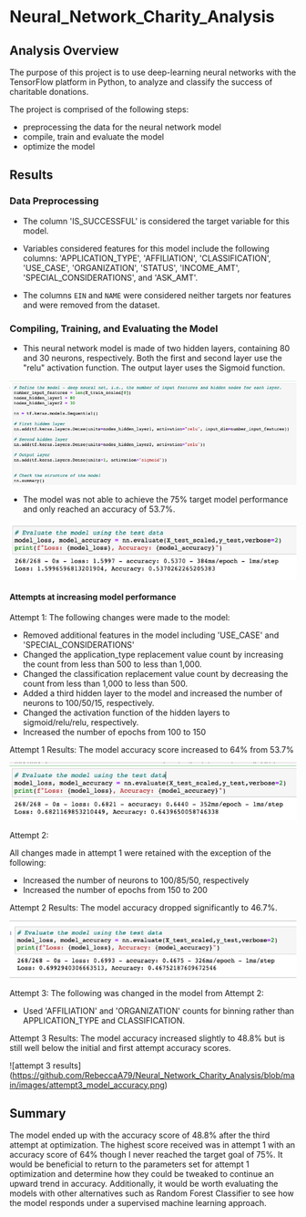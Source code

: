 # Neural_Network_Charity_Analysis

## Analysis Overview
The purpose of this project is to use deep-learning neural networks with the TensorFlow platform in Python, to analyze and classify the success of charitable donations.

The project is comprised of the following steps:

- preprocessing the data for the neural network model
- compile, train and evaluate the model
- optimize the model


## Results

### Data Preprocessing

- The column 'IS_SUCCESSFUL' is considered the target variable for this model. 

- Variables considered features for this model include the following columns: 'APPLICATION_TYPE', 'AFFILIATION', 'CLASSIFICATION', 'USE_CASE', 'ORGANIZATION', 'STATUS', 'INCOME_AMT', 'SPECIAL_CONSIDERATIONS', and 'ASK_AMT'.

- The columns `EIN` and `NAME` were considered neither targets nor features and were removed from the dataset. 

### Compiling, Training, and Evaluating the Model

- This neural network model is made of two hidden layers, containing 80 and 30 neurons, respectively. Both the first and second layer use the "relu" activation function. The output layer uses the Sigmoid function.

![define_the_model](https://github.com/RebeccaA79/Neural_Network_Charity_Analysis/blob/main/images/define_the_model.png)

- The model was not able to achieve the 75% target model performance and only reached an accuracy of 53.7%.

![model evaluation](https://github.com/RebeccaA79/Neural_Network_Charity_Analysis/blob/main/images/model_evaluation.png)

#### Attempts at increasing model performance

Attempt 1:
The following changes were made to the model:

 - Removed additional features in the model including 'USE_CASE' and 'SPECIAL_CONSIDERATIONS'
 - Changed the application_type replacement value count by increasing the count from less than 500 to less than 1,000.
 - Changed the classification replacement value count by decreasing the count from less than 1,000 to less than 500.
 - Added a third hidden layer to the model and increased the number of neurons to 100/50/15, respectively. 
 - Changed the activation function of the hidden layers to sigmoid/relu/relu, respectively.
 - Increased the number of epochs from 100 to 150

Attempt 1 Results: The model accuracy score increased to 64% from 53.7%

![attempt 1 results](https://github.com/RebeccaA79/Neural_Network_Charity_Analysis/blob/main/images/attempt1_model_accuracy.png)

Attempt 2:

All changes made in attempt 1 were retained with the exception of the following:
 - Increased the number of neurons to 100/85/50, respectively
 - Increased the number of epochs from 150 to 200

Attempt 2 Results: The model accuracy dropped significantly to 46.7%.

![attempt 2 results](https://github.com/RebeccaA79/Neural_Network_Charity_Analysis/blob/main/images/attempt2_model_accuracy.png)

Attempt 3:
The following was changed in the model from Attempt 2:
 - Used 'AFFILIATION' and 'ORGANIZATION' counts for binning rather than APPLICATION_TYPE and CLASSIFICATION.

Attempt 3 Results: The model accuracy increased slightly to 48.8% but is still well below the initial and first attempt accuracy scores.

![attempt 3 results] (https://github.com/RebeccaA79/Neural_Network_Charity_Analysis/blob/main/images/attempt3_model_accuracy.png)

## Summary
The model ended up with the accuracy score of 48.8% after the third attempt at optimization. The highest score received was in attempt 1 with an accuracy score of 64% though I never reached the target goal of 75%. It would be beneficial to return to the parameters set for attempt 1 optimization and determine how they could be tweaked to continue an upward trend in accuracy. Additionally, it would be worth evaluating the models with other alternatives such as Random Forest Classifier to see how the model responds under a supervised machine learning approach.
